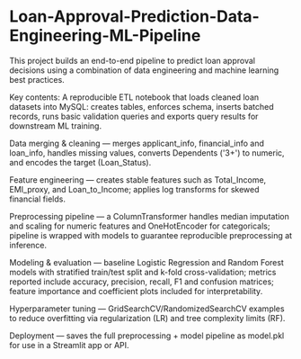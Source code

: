 # Loan-Approval-Prediction-Data-Engineering-ML-Pipeline
This project builds an end-to-end pipeline to predict loan approval decisions using a combination of data engineering and machine learning best practices.

Key contents:
A reproducible ETL notebook that loads cleaned loan datasets into MySQL: creates tables, enforces schema, inserts batched records, runs basic validation queries and exports query results for downstream ML training.

Data merging & cleaning — merges applicant_info, financial_info and loan_info, handles missing values, converts Dependents ('3+') to numeric, and encodes the target (Loan_Status).

Feature engineering — creates stable features such as Total_Income, EMI_proxy, and Loan_to_Income; applies log transforms for skewed financial fields.

Preprocessing pipeline — a ColumnTransformer handles median imputation and scaling for numeric features and OneHotEncoder for categoricals; pipeline is wrapped with models to guarantee reproducible preprocessing at inference.

Modeling & evaluation — baseline Logistic Regression and Random Forest models with stratified train/test split and k-fold cross-validation; metrics reported include accuracy, precision, recall, F1 and confusion matrices; feature importance and coefficient plots included for interpretability.

Hyperparameter tuning — GridSearchCV/RandomizedSearchCV examples to reduce overfitting via regularization (LR) and tree complexity limits (RF).

Deployment — saves the full preprocessing + model pipeline as model.pkl for use in a Streamlit app or API.
